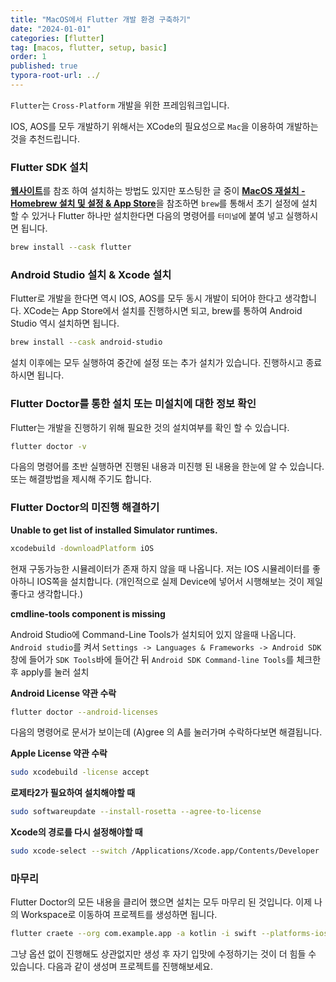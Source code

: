 ```yaml
---
title: "MacOS에서 Flutter 개발 환경 구축하기"
date: "2024-01-01"
categories: [flutter]
tag: [macos, flutter, setup, basic]
order: 1
published: true
typora-root-url: ../
---
```


`Flutter`는 `Cross-Platform` 개발을 위한 프레임워크입니다.

IOS, AOS를 모두 개발하기 위해서는 XCode의 필요성으로 `Mac`을 이용하여 개발하는 것을 추천드립니다.

### Flutter SDK 설치

[**웹사이트**](https://flutter-ko.dev/get-started/install/macos)를 참조 하여 설치하는 방법도 있지만 포스팅한 글 중이 [**MacOS 재설치 - Homebrew 설치 및 설정 & App Store**](https://gennyoon.github.io/macos/macos-setup1/)을 참조하면 `brew`를 통해서 초기 설정에 설치 할 수 있거나 Flutter 하나만 설치한다면 다음의 명령어를 `터미널`에 붙여 넣고 실행하시면 됩니다.

```bash
brew install --cask flutter
```

### Android Studio 설치 & Xcode 설치

Flutter로 개발을 한다면 역시 IOS, AOS를 모두 동시 개발이 되어야 한다고 생각합니다. XCode는 App Store에서 설치를 진행하시면 되고, brew를 통하여 Android Studio 역시 설치하면 됩니다.

```bash
brew install --cask android-studio
```

설치 이후에는 모두 실행하여 중간에 설정 또는 추가 설치가 있습니다. 진행하시고 종료하시면 됩니다.

### Flutter Doctor를 통한 설치 또는 미설치에 대한 정보 확인

Flutter는 개발을 진행하기 위해 필요한 것의 설치여부를 확인 할 수 있습니다.

```bash
flutter doctor -v
```

다음의 명령어를 초반 실행하면 진행된 내용과 미진행 된 내용을 한눈에 알 수 있습니다. 또는 해결방법을 제시해 주기도 합니다.

### Flutter Doctor의 미진행 해결하기

**Unable to get list of installed Simulator runtimes.**

```bash
xcodebuild -downloadPlatform iOS
```

현재 구동가능한 시뮬레이터가 존재 하지 않을 때 나옵니다. 저는 IOS 시뮬레이터를 좋아하니 IOS쪽을 설치합니다. (개인적으로 실제 Device에 넣어서 시행해보는 것이 제일 좋다고 생각합니다.)

**cmdline-tools component is missing**

Android Studio에 Command-Line Tools가 설치되어 있지 않을때 나옵니다. `Android studio`를 켜서 `Settings -> Languages & Frameworks -> Android SDK` 창에 들어가 `SDK Tools`바에 들어간 뒤 `Android SDK Command-line Tools`를 체크한 후 apply를 눌러 설치

**Android License 약관 수락**

```bash
flutter doctor --android-licenses
```

다음의 명령어로 문서가 보이는데 (A)gree 의 A를 눌러가며 수락하다보면 해결됩니다.

**Apple License 약관 수락**

```bash
sudo xcodebuild -license accept
```

**로제타2가 필요하여 설치해야할 때**

```bash
sudo softwareupdate --install-rosetta --agree-to-license
```

**Xcode의 경로를 다시 설정해야할 때**

```bash
sudo xcode-select --switch /Applications/Xcode.app/Contents/Developer

```

### 마무리

Flutter Doctor의 모든 내용을 클리어 했으면 설치는 모두 마무리 된 것입니다. 이제 나의 Workspace로 이동하여 프로젝트를 생성하면 됩니다.

```bash
flutter craete --org com.example.app -a kotlin -i swift --platforms-ios,android {app_name}
```

그냥 옵션 없이 진행해도 상관없지만 생성 후 자기 입맛에 수정하기는 것이 더 힘들 수 있습니다. 다음과 같이 생성며 프로젝트를 진행해보세요.
